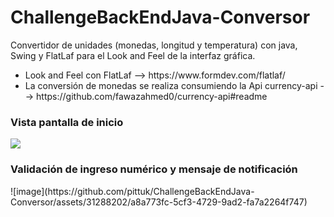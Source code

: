 # ChallengeBackEndJava-Conversor
Convertidor de unidades (monedas, longitud y temperatura) con java, Swing y FlatLaf para el Look and Feel de la interfaz gráfica.

<ul>
<li>Look and Feel con FlatLaf  --> https://www.formdev.com/flatlaf/</li>
<li>La conversión de monedas se realiza consumiendo la Api currency-api --> https://github.com/fawazahmed0/currency-api#readme </li>
</ul>
<h3>Vista pantalla de inicio</h3>
<img src="https://github.com/pittuk/ChallengeBackEndJava-Conversor/assets/31288202/dd156698-44cb-47fb-a609-f7322f0c6041">


<h3>Validación de ingreso numérico y mensaje de notificación</h3>
![image](https://github.com/pittuk/ChallengeBackEndJava-Conversor/assets/31288202/a8a773fc-5cf3-4729-9ad2-fa7a2264f747)




